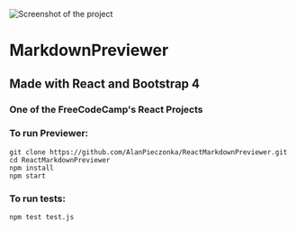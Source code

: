 ![Screenshot of the project](https://user-images.githubusercontent.com/20932829/29997797-dd9318f4-901c-11e7-8d27-2a8b71f665c3.jpg)
# MarkdownPreviewer
## Made with React and Bootstrap 4
### One of the FreeCodeCamp's React Projects
### To run Previewer:
	git clone https://github.com/AlanPieczonka/ReactMarkdownPreviewer.git
	cd ReactMarkdownPreviewer
	npm install
	npm start 
### To run tests: 
	npm test test.js